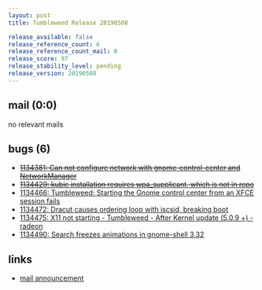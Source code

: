 ```yaml
---
layout: post
title: Tumbleweed Release 20190508

release_available: false
release_reference_count: 6
release_reference_count_mail: 0
release_score: 97
release_stability_level: pending
release_version: 20190508
---
```


## mail (0:0)

no relevant mails

## bugs (6)

<!--more-->

- ~~[1134381: Can not configure network with gnome-control-center and NetworkManager](https://bugzilla.opensuse.org/show_bug.cgi?id=1134381)~~
- ~~[1134429: kubic installation requires wpa_supplicant, which is not in repo](https://bugzilla.opensuse.org/show_bug.cgi?id=1134429)~~
- [1134466: Tumbleweed: Starting the Gnome control center from an XFCE session fails](https://bugzilla.opensuse.org/show_bug.cgi?id=1134466)
- [1134472: Dracut causes ordering loop with iscsid, breaking boot](https://bugzilla.opensuse.org/show_bug.cgi?id=1134472)
- [1134475: X11 not starting - Tumbleweed - After Kernel update (5.0.9 +) - radeon](https://bugzilla.opensuse.org/show_bug.cgi?id=1134475)
- [1134490: Search freezes animations in gnome-shell 3.32](https://bugzilla.opensuse.org/show_bug.cgi?id=1134490)



## links

- [mail announcement](https://lists.opensuse.org/opensuse-factory/2019-05/msg00090.html)
